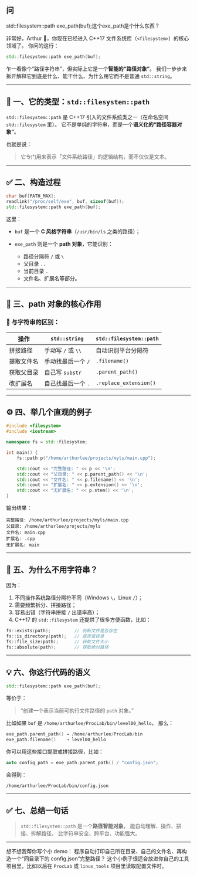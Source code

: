 ## 问  
 std::filesystem::path exe_path(buf);这个exe_path是个什么东西？


非常好，Arthur 👏，你现在已经进入 C++17 文件系统库（`<filesystem>`）的核心领域了。
你问的这行：

```cpp
std::filesystem::path exe_path(buf);
```

乍一看像个“路径字符串”，但实际上它是一个**智能的“路径对象”**。
我们一步步来拆开解释它到底是什么、能干什么、为什么用它而不是普通 `std::string`。

---

## 🧩 一、它的类型：`std::filesystem::path`

`std::filesystem::path` 是 C++17 引入的文件系统类之一（在命名空间 `std::filesystem` 里）。
它不是单纯的字符串，而是一个**语义化的“路径容器对象”**。

也就是说：

> 它专门用来表示「文件系统路径」的逻辑结构，而不仅仅是文本。

---

## ✅ 二、构造过程

```cpp
char buf[PATH_MAX];
readlink("/proc/self/exe", buf, sizeof(buf));
std::filesystem::path exe_path(buf);
```

这里：

* `buf` 是一个 **C 风格字符串**（`/usr/bin/ls` 之类的路径）；
* `exe_path` 则是一个 **path 对象**，它能识别：

  * 路径分隔符 `/` 或 `\`
  * 父目录 `..`
  * 当前目录 `.`
  * 文件名、扩展名等部分。

---

## 🧠 三、path 对象的核心作用

### 🧩 与字符串的区别：

| 操作    | `std::string`  | `std::filesystem::path` |
| ----- | -------------- | ----------------------- |
| 拼接路径  | 手动写 `/` 或 `\\` | 自动识别平台分隔符               |
| 提取文件名 | 手动找最后一个 `/`    | `.filename()`           |
| 获取父目录 | 自己写 `substr`   | `.parent_path()`        |
| 改扩展名  | 自己找最后一个 `.`    | `.replace_extension()`  |

---

## ⚙️ 四、举几个直观的例子

```cpp
#include <filesystem>
#include <iostream>

namespace fs = std::filesystem;

int main() {
    fs::path p("/home/arthurlee/projects/myls/main.cpp");

    std::cout << "完整路径: " << p << '\n';
    std::cout << "父目录: " << p.parent_path() << '\n';
    std::cout << "文件名: " << p.filename() << '\n';
    std::cout << "扩展名: " << p.extension() << '\n';
    std::cout << "无扩展名: " << p.stem() << '\n';
}
```

输出结果：

```
完整路径: /home/arthurlee/projects/myls/main.cpp
父目录: /home/arthurlee/projects/myls
文件名: main.cpp
扩展名: .cpp
无扩展名: main
```

---

## 🧩 五、为什么不用字符串？

因为：

1. 不同操作系统路径分隔符不同（Windows `\`，Linux `/`）；
2. 需要频繁拆分、拼接路径；
3. 容易出错（字符串拼接 `/` 出错率高）；
4. C++17 的 `std::filesystem` 还提供了很多方便函数，比如：

```cpp
fs::exists(path);         // 判断文件是否存在
fs::is_directory(path);   // 是否是目录
fs::file_size(path);      // 获取文件大小
fs::absolute(path);       // 获取绝对路径
```

---

## 💡 六、你这行代码的语义

```cpp
std::filesystem::path exe_path(buf);
```

等价于：

> “创建一个表示当前可执行文件路径的 `path` 对象。”

比如如果 `buf` 是 `/home/arthurlee/ProcLab/bin/level00_hello`，
那么：

```cpp
exe_path.parent_path() → /home/arthurlee/ProcLab/bin
exe_path.filename()    → level00_hello
```

你可以用这些接口提取或拼接路径，比如：

```cpp
auto config_path = exe_path.parent_path() / "config.json";
```

会得到：

```
/home/arthurlee/ProcLab/bin/config.json
```

---

## ✅ 七、总结一句话

> `std::filesystem::path` 是一个**路径智能对象**，
> 能自动理解、操作、拼接、拆解路径，
> 比字符串安全、跨平台、功能强大。

---

想不想我帮你写个小 demo：
程序自动打印自己所在目录、自己的文件名、再构造一个“同目录下的 config.json”完整路径？
这个小例子很适合放进你自己的工具项目里，比如以后在 `ProcLab` 或 `linux_tools` 项目里读取配置文件时。
